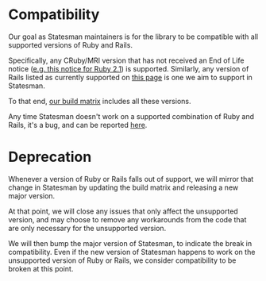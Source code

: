 # Compatibility

Our goal as Statesman maintainers is for the library to be compatible with all supported versions of Ruby and Rails.

Specifically, any CRuby/MRI version that has not received an End of Life notice ([e.g. this notice for Ruby 2.1](https://www.ruby-lang.org/en/news/2017/04/01/support-of-ruby-2-1-has-ended/)) is supported. Similarly, any version of Rails listed as currently supported on [this page](http://guides.rubyonrails.org/maintenance_policy.html) is one we aim to support in Statesman.

To that end, [our build matrix](.travis.yml) includes all these versions.

Any time Statesman doesn't work on a supported combination of Ruby and Rails, it's a bug, and can be reported [here](https://github.com/gocardless/statesman/issues).

# Deprecation

Whenever a version of Ruby or Rails falls out of support, we will mirror that change in Statesman by updating the build matrix and releasing a new major version.

At that point, we will close any issues that only affect the unsupported version, and may choose to remove any workarounds from the code that are only necessary for the unsupported version.

We will then bump the major version of Statesman, to indicate the break in compatibility. Even if the new version of Statesman happens to work on the unsupported version of Ruby or Rails, we consider compatibility to be broken at this point.
